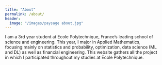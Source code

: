```yaml
---
title: "About"
permalink: /about/
header:
  image: "/images/paysage about.jpg"
---
```


I am a 3rd year student at Ecole Polytechnique, France’s leading school of science and engineering. This year, I major in Applied Mathematics, focusing mainly on statistics and probability, optimization, data science (ML and DL) as well as financial engineering. This website gathers all the project in which I participated throughout my studies at Ecole Polytechnique.
